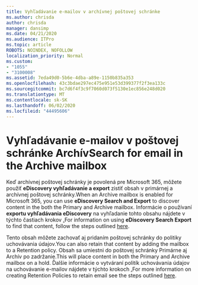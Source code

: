 ```yaml
---
title: Vyhľadávanie e-mailov v archívnej poštovej schránke
ms.author: chrisda
author: chrisda
manager: dansimp
ms.date: 04/21/2020
ms.audience: ITPro
ms.topic: article
ROBOTS: NOINDEX, NOFOLLOW
localization_priority: Normal
ms.custom:
- "1055"
- "3100008"
ms.assetid: 7eda49d0-5b6e-4dba-a89e-1150b835a353
ms.openlocfilehash: 43c3bdae297ec475e951e53d399377f2f3ea133c
ms.sourcegitcommit: bc7d6f4f3c9f7060d073f5130e1ec856e248d020
ms.translationtype: MT
ms.contentlocale: sk-SK
ms.lasthandoff: 06/02/2020
ms.locfileid: "44495606"
---
```

# <a name="search-for-email-in-the-archive-mailbox"></a><span data-ttu-id="68e9e-102">Vyhľadávanie e-mailov v poštovej schránke Archív</span><span class="sxs-lookup"><span data-stu-id="68e9e-102">Search for email in the Archive mailbox</span></span>

<span data-ttu-id="68e9e-103">Keď archívnej poštovej schránky je povolená pre Microsoft 365, môžete použiť **eDiscovery vyhľadávanie a export** zistiť obsah v primárnej a archívnej poštovej schránky.</span><span class="sxs-lookup"><span data-stu-id="68e9e-103">When an Archive mailbox is enabled for Microsoft 365, you can use **eDiscovery Search and Export** to discover content in the both the Primary and Archive mailbox.</span></span> <span data-ttu-id="68e9e-104">Informácie o používaní **exportu vyhľadávania eDiscovery** na vyhľadanie tohto obsahu nájdete v týchto častiach krokov [.](https://docs.microsoft.com/microsoft-365/compliance/export-search-results)</span><span class="sxs-lookup"><span data-stu-id="68e9e-104">For information on using **eDiscovery Search Export** to find that content, follow the steps outlined [here](https://docs.microsoft.com/microsoft-365/compliance/export-search-results).</span></span>
  
<span data-ttu-id="68e9e-105">Tento obsah môžete zachovať aj pridaním poštovej schránky do politiky uchovávania údajov.</span><span class="sxs-lookup"><span data-stu-id="68e9e-105">You can also retain that content by adding the mailbox to a Retention policy.</span></span> <span data-ttu-id="68e9e-106">Obsah sa umiestni do poštovej schránky Primárne aj Archív po zadržanie.</span><span class="sxs-lookup"><span data-stu-id="68e9e-106">This will place content in both the Primary and Archive mailbox on a hold.</span></span> <span data-ttu-id="68e9e-107">Ďalšie informácie o vytváraní politík uchovávania údajov na uchovávanie e-mailov nájdete v týchto krokoch [.](https://docs.microsoft.com/microsoft-365/compliance/retention-policies)</span><span class="sxs-lookup"><span data-stu-id="68e9e-107">For more information on creating Retention Policies to retain email see the steps outlined [here](https://docs.microsoft.com/microsoft-365/compliance/retention-policies).</span></span>
  